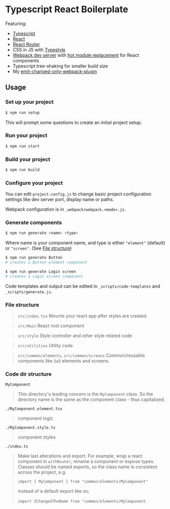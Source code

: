 # Typescript React Boilerplate

Featuring:

- [Typescript](https://www.typescriptlang.org)
- [React](https://reactjs.org)
- [React Router](https://reacttraining.com/react-router/web/guides/quick-start)
- CSS in JS with [Typestyle](https://typestyle.github.io/)
- [Webpack dev server](https://reacttraining.com/react-router/web/guides/quick-start) with [hot module replacement](https://github.com/gaearon/react-hot-loader) for React components
- Typescript tree-shaking for smaller build size
- My [emit-changed-only-webpack-plugin](https://www.npmjs.com/package/emit-changed-only-webpack-plugin)

## Usage

### Set up your project

```bash
$ npm run setup
```

This will prompt some questions to create an initial project setup.

### Run your project

```bash
$ npm run start
```

### Build your project

```bash
$ npm run build
```

### Configure your project

You can edit `project-config.js` to change basic project configuration settings like dev server port, display name or paths.

Webpack configuration is in `_webpack/webpack.<mode>.js`.

### Generate components

```bash
$ npm run generate <name> <type>
```

Where name is your component name, and type is either `"element"` (default) or `"screen"`. (See [File structure](#file-structure))

```bash
$ npm run generate Button
# creates a Button element component
```

```bash
$ npm run generate Login screen
# creates a Login screen component
```

Code templates and output can be edited in `_scripts/code-templates` and `_scripts/generate.js`.

### File structure

> `src/index.tsx`
> Mounts your react app after styles are created.

> `src/Main`
> React root component

> `src/style`
> Style controller and other style related code

> `src/utilities`
> Utility code

> `src/common/elements`, `src/common/screens`
> Common/reusable components like (ui) elements and screens.

### Code dir structure

`MyComponent`

> This directory's leading concern is the `MyComponent` class. So the directory name is the same as the component class - thus capitalized.

`./MyComponent.element.tsx`

> component logic

`./MyComponent.style.ts`

> component styles

`./index.ts`

> Make last alterations and export. For example, wrap a react component in `withRouter`, rename a component or expose types. Classes should be named exports, so the class name is consistent across the project, e.g.

> `import { MyComponent } from "common/elements/MyComponent"`

> instead of a default export like so;

> `import IChangedTheName from "common/elements/MyComponent`.
